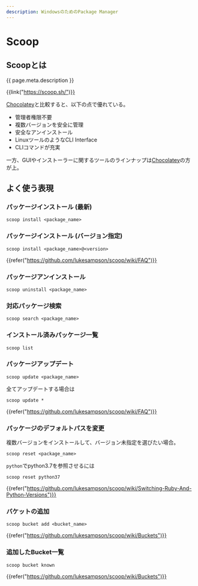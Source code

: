 ```yaml
---
description: WindowsのためのPackage Manager
---
```


# Scoop

Scoopとは
---------

{{ page.meta.description }}

{{link("https://scoop.sh/")}}

[Chocolatey](../chocolatey)と比較すると、以下の点で優れている。

* 管理者権限不要
* 複数バージョンを安全に管理
* 安全なアンインストール
* LinuxツールのようなCLI Interface
* CLIコマンドが充実

一方、GUIやインストーラーに関するツールのラインナップは[Chocolatey](../Chocolatey)の方が上。


よく使う表現
------------

### パッケージインストール (最新)

```
scoop install <package_name>
```

### パッケージインストール (バージョン指定)

```
scoop install <package_name>@<version>
```

{{refer("https://github.com/lukesampson/scoop/wiki/FAQ")}}

### パッケージアンインストール

```
scoop uninstall <package_name>
```

### 対応パッケージ検索

```
scoop search <package_name>
```

### インストール済みパッケージ一覧

```
scoop list
```

### パッケージアップデート

```
scoop update <package_name>
```

全てアップデートする場合は

```
scoop update *
```

{{refer("https://github.com/lukesampson/scoop/wiki/FAQ")}}

### パッケージのデフォルトパスを変更

複数バージョンをインストールして、バージョン未指定を選びたい場合。

```
scoop reset <package_name>
```

`python`でpython3.7を参照させるには

```
scoop reset python37
```

{{refer("https://github.com/lukesampson/scoop/wiki/Switching-Ruby-And-Python-Versions")}}

### バケットの追加

```
scoop bucket add <bucket_name>
```

{{refer("https://github.com/lukesampson/scoop/wiki/Buckets")}}

### 追加したBucket一覧

```
scoop bucket known
```

{{refer("https://github.com/lukesampson/scoop/wiki/Buckets")}}

